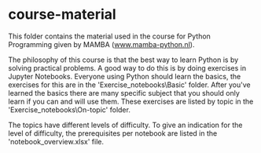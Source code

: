 # course-material
This folder contains the material used in the course for Python Programming given by MAMBA (www.mamba-python.nl). 

The philosophy of this course is that the best way to learn Python is by solving practical problems. A good way to do this is by doing exercises in Jupyter Notebooks. Everyone using Python should learn the basics, the exercises for this are in the 'Exercise_notebooks\Basic' folder. After you've learned the basics there are many specific subject that you should only learn if you can and will use them. These exercises are listed by topic in the 'Exercise_notebooks\On-topic' folder.

The topics have different levels of difficulty. To give an indication for the level of difficulty, the prerequisites per notebook are listed in the 'notebook_overview.xlsx' file.
